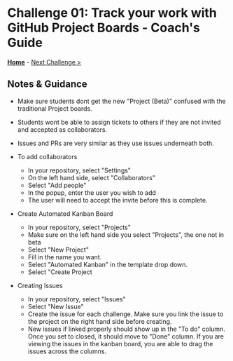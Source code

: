 # Challenge 01: Track your work with GitHub Project Boards - Coach's Guide

**[Home](README.md)** - [Next Challenge >](./Challenge02.md)

## Notes & Guidance

- Make sure students dont get the new "Project (Beta)" confused with the traditional Project boards.
- Students wont be able to assign tickets to others if they are not invited and accepted as collaborators.
- Issues and PRs are very similar as they use issues underneath both.

- To add collaborators
    - In your repository, select "Settings"
    - On the left hand side, select "Collaborators"
    - Select "Add people"
    - In the popup, enter the user you wish to add
    - The user will need to accept the invite before this is complete.
- Create Automated Kanban Board
    - In your repository, select "Projects"
    - Make sure on the left hand side you select "Projects", the one not in beta
    - Select "New Project"
    - Fill in the name you want.
    - Select "Automated Kanban" in the template drop down.
    - Select "Create Project
- Creating Issues
    - In your repository, select "Issues" 
    - Select "New Issue"
    - Create the issue for each challenge.  Make sure you link the issue to the project on the right hand side before creating.
    - New issues if linked properly should show up in the "To do" column.  Once you set to closed, it should move to "Done" column.  If you are viewing the issues in the kanban board, you are able to drag the issues across the columns.